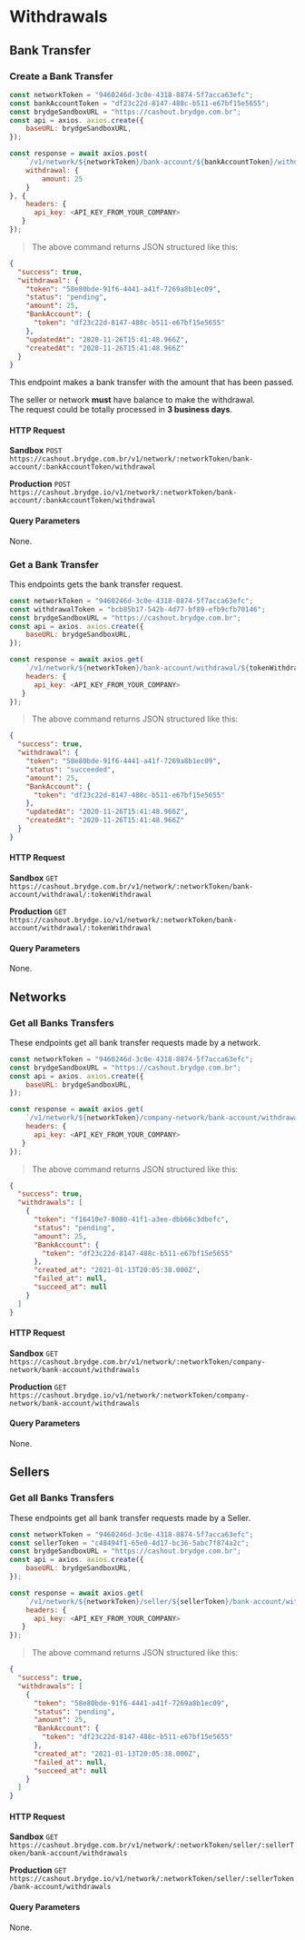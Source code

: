 # Withdrawals

## Bank Transfer

### Create a Bank Transfer

```javascript
const networkToken = "9460246d-3c0e-4318-8874-5f7acca63efc";
const bankAccountToken = "df23c22d-8147-488c-b511-e67bf15e5655";
const brydgeSandboxURL = "https://cashout.brydge.com.br";
const api = axios. axios.create({
    baseURL: brydgeSandboxURL,
});

const response = await axios.post(
    `/v1/network/${networkToken}/bank-account/${bankAccountToken}/withdrawal`, {
    withdrawal: {
        amount: 25
    }
}, {
    headers: {
      api_key: <API_KEY_FROM_YOUR_COMPANY>
   }
});
```

> The above command returns JSON structured like this:

```json
{
  "success": true,
  "withdrawal": {
    "token": "58e80bde-91f6-4441-a41f-7269a8b1ec09",
    "status": "pending",
    "amount": 25,
    "BankAccount": {
      "token": "df23c22d-8147-488c-b511-e67bf15e5655"
    },
    "updatedAt": "2020-11-26T15:41:48.966Z",
    "createdAt": "2020-11-26T15:41:48.966Z"
  }
}
```

This endpoint makes a bank transfer with the amount that has been passed.

<aside class=warning>
The seller or network <strong>must</strong> have balance to make the withdrawal.
</aside>

<aside class=warning>
The request could be totally processed in <strong>3 business days</strong>.
</aside>

#### HTTP Request

**Sandbox**
`POST https://cashout.brydge.com.br/v1/network/:networkToken/bank-account/:bankAccountToken/withdrawal`

**Production**
`POST https://cashout.brydge.io/v1/network/:networkToken/bank-account/:bankAccountToken/withdrawal`

#### Query Parameters

None.

### Get a Bank Transfer

This endpoints gets the bank transfer request.

```javascript
const networkToken = "9460246d-3c0e-4318-8874-5f7acca63efc";
const withdrawalToken = "bcb85b17-542b-4d77-bf89-efb9cfb70146";
const brydgeSandboxURL = "https://cashout.brydge.com.br";
const api = axios. axios.create({
    baseURL: brydgeSandboxURL,
});

const response = await axios.get(
    `/v1/network/${networkToken}/bank-account/withdrawal/${tokenWithdrawal}`, {
    headers: {
      api_key: <API_KEY_FROM_YOUR_COMPANY>
   }
});
```

> The above command returns JSON structured like this:

```json
{
  "success": true,
  "withdrawal": {
    "token": "58e80bde-91f6-4441-a41f-7269a8b1ec09",
    "status": "succeeded",
    "amount": 25,
    "BankAccount": {
      "token": "df23c22d-8147-488c-b511-e67bf15e5655"
    },
    "updatedAt": "2020-11-26T15:41:48.966Z",
    "createdAt": "2020-11-26T15:41:48.966Z"
  }
}
```

#### HTTP Request

**Sandbox**
`GET https://cashout.brydge.com.br/v1/network/:networkToken/bank-account/withdrawal/:tokenWithdrawal`

**Production**
`GET https://cashout.brydge.io/v1/network/:networkToken/bank-account/withdrawal/:tokenWithdrawal`

#### Query Parameters

None.

## Networks

### Get all Banks Transfers

These endpoints get all bank transfer requests made by a network.

```javascript
const networkToken = "9460246d-3c0e-4318-8874-5f7acca63efc";
const brydgeSandboxURL = "https://cashout.brydge.com.br";
const api = axios. axios.create({
    baseURL: brydgeSandboxURL,
});

const response = await axios.get(
    `/v1/network/${networkToken}/company-network/bank-account/withdrawals`, {
    headers: {
      api_key: <API_KEY_FROM_YOUR_COMPANY>
   }
});
```

> The above command returns JSON structured like this:

```json
{
  "success": true,
  "withdrawals": [
    {
      "token": "f16410e7-8080-41f1-a3ee-dbb66c3dbefc",
      "status": "pending",
      "amount": 25,
      "BankAccount": {
        "token": "df23c22d-8147-488c-b511-e67bf15e5655"
      },
      "created_at": "2021-01-13T20:05:38.000Z",
      "failed_at": null,
      "succeed_at": null
    }
  ]
}
```

#### HTTP Request

**Sandbox**
`GET https://cashout.brydge.com.br/v1/network/:networkToken/company-network/bank-account/withdrawals`

**Production**
`GET https://cashout.brydge.io/v1/network/:networkToken/company-network/bank-account/withdrawals`

#### Query Parameters

None.

## Sellers

### Get all Banks Transfers

These endpoints get all bank transfer requests made by a Seller.

```javascript
const networkToken = "9460246d-3c0e-4318-8874-5f7acca63efc";
const sellerToken = "c48494f1-65e0-4d17-bc36-5abc7f874a2c";
const brydgeSandboxURL = "https://cashout.brydge.com.br";
const api = axios. axios.create({
    baseURL: brydgeSandboxURL,
});

const response = await axios.get(
    `/v1/network/${networkToken}/seller/${sellerToken}/bank-account/withdrawals`, {
    headers: {
      api_key: <API_KEY_FROM_YOUR_COMPANY>
   }
});
```

> The above command returns JSON structured like this:

```json
{
  "success": true,
  "withdrawals": [
    {
      "token": "58e80bde-91f6-4441-a41f-7269a8b1ec09",
      "status": "pending",
      "amount": 25,
      "BankAccount": {
        "token": "df23c22d-8147-488c-b511-e67bf15e5655"
      },
      "created_at": "2021-01-13T20:05:38.000Z",
      "failed_at": null,
      "succeed_at": null
    }
  ]
}
```

#### HTTP Request

**Sandbox**
`GET https://cashout.brydge.com.br/v1/network/:networkToken/seller/:sellerToken/bank-account/withdrawals`

**Production**
`GET https://cashout.brydge.io/v1/network/:networkToken/seller/:sellerToken/bank-account/withdrawals`

#### Query Parameters

None.
